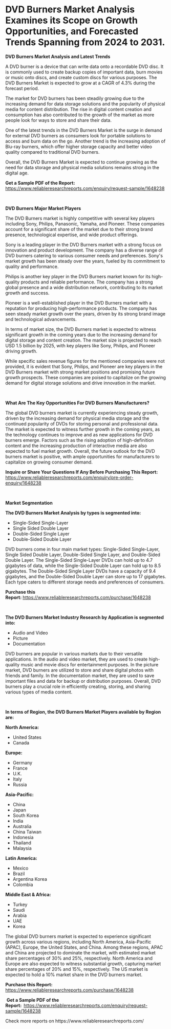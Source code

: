 <p><h1>DVD Burners Market Analysis Examines its Scope on Growth Opportunities, and Forecasted Trends Spanning from 2024 to 2031.</h1></p><p><strong>DVD Burners Market Analysis and Latest Trends</strong></p>
<p><p>A DVD burner is a device that can write data onto a recordable DVD disc. It is commonly used to create backup copies of important data, burn movies or music onto discs, and create custom discs for various purposes. The DVD Burners Market is expected to grow at a CAGR of 4.3% during the forecast period.</p><p>The market for DVD burners has been steadily growing due to the increasing demand for data storage solutions and the popularity of physical media for content distribution. The rise in digital content creation and consumption has also contributed to the growth of the market as more people look for ways to store and share their data.</p><p>One of the latest trends in the DVD Burners Market is the surge in demand for external DVD burners as consumers look for portable solutions to access and burn data on the go. Another trend is the increasing adoption of Blu-ray burners, which offer higher storage capacity and better video quality compared to traditional DVD burners.</p><p>Overall, the DVD Burners Market is expected to continue growing as the need for data storage and physical media solutions remains strong in the digital age.</p></p>
<p><strong>Get a Sample PDF of the Report:&nbsp;</strong> <a href="https://www.reliableresearchreports.com/enquiry/request-sample/1648238">https://www.reliableresearchreports.com/enquiry/request-sample/1648238</a></p>
<p>&nbsp;</p>
<p><strong>DVD Burners Major Market Players</strong></p>
<p><p>The DVD Burners market is highly competitive with several key players including Sony, Philips, Panasonic, Yamaha, and Pioneer. These companies account for a significant share of the market due to their strong brand presence, technological expertise, and wide product offerings.</p><p>Sony is a leading player in the DVD Burners market with a strong focus on innovation and product development. The company has a diverse range of DVD burners catering to various consumer needs and preferences. Sony's market growth has been steady over the years, fueled by its commitment to quality and performance.</p><p>Philips is another key player in the DVD Burners market known for its high-quality products and reliable performance. The company has a strong global presence and a wide distribution network, contributing to its market growth and success.</p><p>Pioneer is a well-established player in the DVD Burners market with a reputation for producing high-performance products. The company has seen steady market growth over the years, driven by its strong brand image and technological advancements.</p><p>In terms of market size, the DVD Burners market is expected to witness significant growth in the coming years due to the increasing demand for digital storage and content creation. The market size is projected to reach USD 1.5 billion by 2025, with key players like Sony, Philips, and Pioneer driving growth.</p><p>While specific sales revenue figures for the mentioned companies were not provided, it is evident that Sony, Philips, and Pioneer are key players in the DVD Burners market with strong market positions and promising future growth prospects. These companies are poised to capitalize on the growing demand for digital storage solutions and drive innovation in the market.</p></p>
<p>&nbsp;</p>
<p><strong>What Are The Key Opportunities For DVD Burners Manufacturers?</strong></p>
<p><p>The global DVD burners market is currently experiencing steady growth, driven by the increasing demand for physical media storage and the continued popularity of DVDs for storing personal and professional data. The market is expected to witness further growth in the coming years, as the technology continues to improve and as new applications for DVD burners emerge. Factors such as the rising adoption of high-definition content and the increasing production of interactive media are also expected to fuel market growth. Overall, the future outlook for the DVD burners market is positive, with ample opportunities for manufacturers to capitalize on growing consumer demand.</p></p>
<p><strong>Inquire or Share Your Questions If Any Before Purchasing This Report:</strong> <a href="https://www.reliableresearchreports.com/enquiry/pre-order-enquiry/1648238">https://www.reliableresearchreports.com/enquiry/pre-order-enquiry/1648238</a></p>
<p>&nbsp;</p>
<p><strong>Market Segmentation</strong></p>
<p><strong>The DVD Burners Market Analysis by types is segmented into:</strong></p>
<p><ul><li>Single-Sided Single-Layer</li><li>Single Sided Double Layer</li><li>Double-Sided Single Layer</li><li>Double-Sided Double Layer</li></ul></p>
<p><p>DVD burners come in four main market types: Single-Sided Single-Layer, Single Sided Double Layer, Double-Sided Single Layer, and Double-Sided Double Layer. The Single-Sided Single-Layer DVDs can hold up to 4.7 gigabytes of data, while the Single-Sided Double Layer can hold up to 8.5 gigabytes. The Double-Sided Single Layer DVDs have a capacity of 9.4 gigabytes, and the Double-Sided Double Layer can store up to 17 gigabytes. Each type caters to different storage needs and preferences of consumers.</p></p>
<p><strong>Purchase this Report:&nbsp;</strong><a href="https://www.reliableresearchreports.com/purchase/1648238">https://www.reliableresearchreports.com/purchase/1648238</a></p>
<p>&nbsp;</p>
<p><strong>The DVD Burners Market Industry Research by Application is segmented into:</strong></p>
<p><ul><li>Audio and Video</li><li>Picture</li><li>Documentation</li></ul></p>
<p><p>DVD burners are popular in various markets due to their versatile applications. In the audio and video market, they are used to create high-quality music and movie discs for entertainment purposes. In the picture market, DVD burners are utilized to store and share digital photos with friends and family. In the documentation market, they are used to save important files and data for backup or distribution purposes. Overall, DVD burners play a crucial role in efficiently creating, storing, and sharing various types of media content.</p></p>
<p>&nbsp;</p>
<p><strong>In terms of Region, the DVD Burners Market Players available by Region are:</strong></p>
<p>
    <p> <strong> North America: </strong>
        <ul>
            <li>United States</li>
            <li>Canada</li>
        </ul>
        </p> 
    <p> <strong> Europe: </strong>
        <ul>
            <li>Germany</li>
            <li>France</li>
            <li>U.K.</li>
            <li>Italy</li>
            <li>Russia</li>
        </ul>
        </p> 
    <p> <strong> Asia-Pacific: </strong>
        <ul>
            <li>China</li>
            <li>Japan</li>
            <li>South Korea</li>
            <li>India</li>
            <li>Australia</li>
            <li>China Taiwan</li>
            <li>Indonesia</li>
            <li>Thailand</li>
            <li>Malaysia</li>
        </ul>
        </p> 
    <p> <strong> Latin America: </strong>
        <ul>
            <li>Mexico</li>
            <li>Brazil</li>
            <li>Argentina Korea</li>
            <li>Colombia</li>
        </ul>
        </p> 
    <p> <strong> Middle East & Africa: </strong>
        <ul>
            <li>Turkey</li>
            <li>Saudi</li>
            <li>Arabia</li>
            <li>UAE</li>
            <li>Korea</li>
        </ul>
    </p>
    </p>
<p><p>The global DVD burners market is expected to experience significant growth across various regions, including North America, Asia-Pacific (APAC), Europe, the United States, and China. Among these regions, APAC and China are projected to dominate the market, with estimated market share percentages of 30% and 25%, respectively. North America and Europe are also expected to witness substantial growth, capturing market share percentages of 20% and 15%, respectively. The US market is expected to hold a 10% market share in the DVD burners market.</p></p>
<p><strong>Purchase this Report: </strong><a href="https://www.reliableresearchreports.com/purchase/1648238">https://www.reliableresearchreports.com/purchase/1648238</a></p>
<p>&nbsp;<strong>Get a Sample PDF of the Report:&nbsp;&nbsp;</strong><a href="https://www.reliableresearchreports.com/enquiry/request-sample/1648238">https://www.reliableresearchreports.com/enquiry/request-sample/1648238</a></p>
<p><strong></strong></p>
<p>Check more reports on https://www.reliableresearchreports.com/</p>